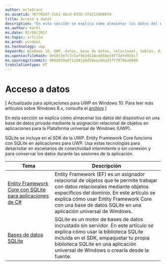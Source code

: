 ```yaml
---
author: mcleblanc
ms.assetid: 76776b0f-3163-48c9-835b-3f4213968079
title: Acceso a datos
description: "En esta sección se explica cómo almacenar los datos del dispositivo en una base de datos privada mediante la asignación relacional de objetos en aplicaciones para la Plataforma universal de Windows (UWP)."
ms.author: markl
ms.date: 02/08/2017
ms.topic: article
ms.prod: windows
ms.technology: uwp
keywords: Windows 10, UWP, datos, base de datos, relacional, tablas, data, database, relational, tables, sqlite
ms.openlocfilehash: 9e5873e7c7c5af9b3d13dcd850e19ff3dfd91dc7
ms.sourcegitcommit: 909d859a0f11981a8d1beac0da35f779786a6889
translationtype: HT
---
```

# <a name="data-access"></a>Acceso a datos

\[ Actualizado para aplicaciones para UWP en Windows 10. Para leer más artículos sobre Windows 8.x, consulta el [archivo](http://go.microsoft.com/fwlink/p/?linkid=619132) \]

En esta sección se explica cómo almacenar los datos del dispositivo en una base de datos privada mediante la asignación relacional de objetos en aplicaciones para la Plataforma universal de Windows (UWP).

SQLite se incluye en el SDK de la UWP. Entity Framework Core funciona con SQLite en aplicaciones para UWP. Usa estas tecnologías para desarrollar en escenarios de conectividad intermitente o sin conexión y para conservar los datos durante las sesiones de la aplicación.

| Tema | Descripción|
|-------|------------|
| [Entity Framework Core con SQLite para aplicaciones de C#](entity-framework-7-with-sqlite-for-csharp-apps.md) | Entity Framework (EF) es un asignador relacional de objetos que te permite trabajar con datos relacionales mediante objetos específicos del dominio. En este artículo se explica cómo usar Entity Framework Core con una base de datos SQLite en una aplicación universal de Windows. |
| [Bases de datos SQLite](sqlite-databases.md) | SQLite es un motor de bases de datos incrustado sin servidor. En este artículo se explica cómo usar la biblioteca SQLite incluida en el SDK, empaquetar tu propia biblioteca SQLite en una aplicación universal de Windows o crearla desde la fuente. |
